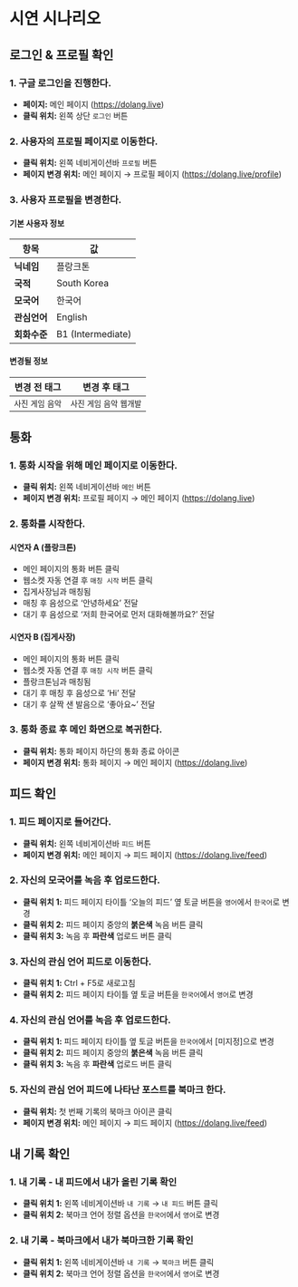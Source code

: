# 시연 시나리오

## 로그인 & 프로필 확인

### 1. 구글 로그인을 진행한다.
- **페이지:** 메인 페이지 (https://dolang.live)
- **클릭 위치:** 왼쪽 상단 `로그인` 버튼

### 2. 사용자의 프로필 페이지로 이동한다.
- **클릭 위치:** 왼쪽 네비게이션바 `프로필` 버튼
- **페이지 변경 위치:** 메인 페이지 → 프로필 페이지 (https://dolang.live/profile)

### 3. 사용자 프로필을 변경한다.
#### 기본 사용자 정보
| 항목        | 값              |
| ----------- | --------------- |
| **닉네임**  | 플랑크톤        |
| **국적**    | South Korea     |
| **모국어**  | 한국어          |
| **관심언어** | English         |
| **회화수준** | B1 (Intermediate) |

#### 변경될 정보
| 변경 전 태그             | 변경 후 태그                    |
| ------------------------ | ------------------------------- |
| `사진` `게임` `음악`     | `사진` `게임` `음악` `웹개발`    |

## 통화

### 1. 통화 시작을 위해 메인 페이지로 이동한다.
- **클릭 위치:** 왼쪽 네비게이션바 `메인` 버튼
- **페이지 변경 위치:** 프로필 페이지 → 메인 페이지 (https://dolang.live)

### 2. 통화를 시작한다.
#### 시연자 A (플랑크톤)
- 메인 페이지의 통화 버튼 클릭
- 웹소켓 자동 연결 후 `매칭 시작` 버튼 클릭
- 집게사장님과 매칭됨
- 매칭 후 음성으로 ‘안녕하세요’ 전달
- 대기 후 음성으로 ‘저희 한국어로 먼저 대화해볼까요?’ 전달

#### 시연자 B (집게사장)
- 메인 페이지의 통화 버튼 클릭
- 웹소켓 자동 연결 후 `매칭 시작` 버튼 클릭
- 플랑크톤님과 매칭됨
- 대기 후 매칭 후 음성으로 ‘Hi’ 전달
- 대기 후 살짝 샌 발음으로 ‘좋아요~’ 전달

### 3. 통화 종료 후 메인 화면으로 복귀한다.
- **클릭 위치:** 통화 페이지 하단의 통화 종료 아이콘
- **페이지 변경 위치:** 통화 페이지 → 메인 페이지 (https://dolang.live)

## 피드 확인

### 1. 피드 페이지로 들어간다.
- **클릭 위치:** 왼쪽 네비게이션바 `피드` 버튼
- **페이지 변경 위치:** 메인 페이지 → 피드 페이지 (https://dolang.live/feed)

### 2. 자신의 모국어를 녹음 후 업로드한다.
- **클릭 위치 1:** 피드 페이지 타이틀 ‘오늘의 피드’ 옆 토글 버튼을 `영어`에서 `한국어`로 변경
- **클릭 위치 2:** 피드 페이지 중앙의 **붉은색** 녹음 버튼 클릭
- **클릭 위치 3:** 녹음 후 **파란색** 업로드 버튼 클릭

### 3. 자신의 관심 언어 피드로 이동한다.
- **클릭 위치 1:** Ctrl + F5로 새로고침
- **클릭 위치 2:** 피드 페이지 타이틀 옆 토글 버튼을 `한국어`에서 `영어`로 변경

### 4. 자신의 관심 언어를 녹음 후 업로드한다.
- **클릭 위치 1:** 피드 페이지 타이틀 옆 토글 버튼을 `한국어`에서 [미지정]으로 변경
- **클릭 위치 2:** 피드 페이지 중앙의 **붉은색** 녹음 버튼 클릭
- **클릭 위치 3:** 녹음 후 **파란색** 업로드 버튼 클릭

### 5. 자신의 관심 언어 피드에 나타난 포스트를 북마크 한다.
- **클릭 위치:** 첫 번째 기록의 북마크 아이콘 클릭
- **페이지 변경 위치:** 메인 페이지 → 피드 페이지 (https://dolang.live/feed)

## 내 기록 확인

### 1. 내 기록 - 내 피드에서 내가 올린 기록 확인
- **클릭 위치 1:** 왼쪽 네비게이션바 `내 기록` → `내 피드` 버튼 클릭
- **클릭 위치 2:** 북마크 언어 정렬 옵션을 `한국어`에서 `영어`로 변경

### 2. 내 기록 - 북마크에서 내가 북마크한 기록 확인
- **클릭 위치 1:** 왼쪽 네비게이션바 `내 기록` → `북마크` 버튼 클릭
- **클릭 위치 2:** 북마크 언어 정렬 옵션을 `한국어`에서 `영어`로 변경
